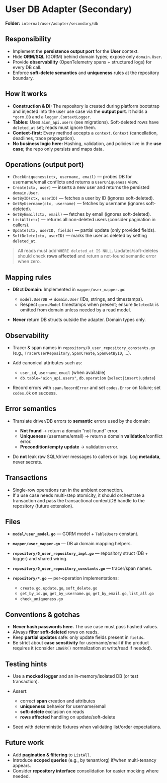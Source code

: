 # User DB Adapter (Secondary)

**Folder:** `internal/user/adapter/secondary/db`

## Responsibility

* Implement the **persistence output port** for the **User** context.
* Hide **ORM/SQL** (GORM) behind domain types; expose only `domain.User`.
* Provide **observability** (OpenTelemetry spans + structured logs) for every DB call.
* Enforce **soft-delete semantics** and **uniqueness** rules at the repository boundary.

## How it works

* **Construction & DI:** The repository is created during platform bootstrap and injected into the user use case via the **output port**. It holds a `*gorm.DB` and a `logger.ContextLogger`.
* **Tables:** Uses `aion_api.users` (see migrations). Soft-deleted rows have `deleted_at` set; reads must ignore them.
* **Context-first:** Every method accepts a `context.Context` (cancellation, deadlines, trace propagation).
* **No business logic here:** Hashing, validation, and policies live in the **use case**; the repo only persists and maps data.

## Operations (output port)

* `CheckUniqueness(ctx, username, email)` — probes DB for username/email conflicts and returns a `UserUniqueness` view.
* `Create(ctx, user)` — inserts a new user and returns the persisted `domain.User`.
* `GetByID(ctx, userID)` — fetches a user by ID (ignores soft-deleted).
* `GetByUsername(ctx, username)` — fetches by username (ignores soft-deleted).
* `GetByEmail(ctx, email)` — fetches by email (ignores soft-deleted).
* `ListAll(ctx)` — returns all non-deleted users (consider pagination in callers).
* `Update(ctx, userID, fields)` — partial update (only provided fields).
* `SoftDelete(ctx, userID)` — marks the user as deleted by setting `deleted_at`.

> All reads must add `WHERE deleted_at IS NULL`. Updates/soft-deletes should check **rows affected** and return a not-found semantic error when zero.

## Mapping rules

* **DB ⇄ Domain:** Implemented in `mapper/user_mapper.go`:

    * `model.UserDB` → `domain.User` (IDs, strings, and timestamps).
    * Respect `gorm.Model` timestamps when present; ensure `DeletedAt` is omitted from domain unless needed by a read model.
* **Never** return DB structs outside the adapter. Domain types only.

## Observability

* Tracer & span names in `repository/0_user_repository_constants.go` (e.g., `TracerUserRepository`, `SpanCreate`, `SpanGetByID`, …).
* Add canonical attributes such as:

    * `user_id`, `username`, `email` (when available)
    * `db.table="aion_api.users"`, `db.operation` (`select|insert|update`)
* Record errors with `span.RecordError` and set `codes.Error` on failure; set `codes.Ok` on success.

## Error semantics

* Translate driver/DB errors to **semantic** errors used by the domain:

    * **Not found** → return a domain “not found” error.
    * **Uniqueness** (username/email) → return a domain **validation**/conflict error.
    * **Precondition/empty update** → validation error.
* Do **not** leak raw SQL/driver messages to callers or logs. Log **metadata**, never secrets.

## Transactions

* Single-row operations run in the ambient connection.
* If a use case needs multi-step atomicity, it should orchestrate a transaction and pass the transactional context/DB handle to the repository (future extension).

## Files

* **`model/user_model.go`** — GORM model + `TableUsers` constant.
* **`mapper/user_mapper.go`** — DB ⇄ domain mapping helpers.
* **`repository/0_user_repository_impl.go`** — repository struct (DB + logger) and shared wiring.
* **`repository/0_user_repository_constants.go`** — tracer/span names.
* **`repository/*.go`** — per-operation implementations:

    * `create.go`, `update.go`, `soft_delete.go`
    * `get_by_id.go`, `get_by_username.go`, `get_by_email.go`, `list_all.go`
    * `check_uniqueness.go`

## Conventions & gotchas

* **Never hash passwords here.** The use case must pass hashed values.
* Always **filter soft-deleted** rows on reads.
* Keep **partial updates** safe: only update fields present in `fields`.
* Be strict about **case sensitivity** for username/email if the product requires it (consider `LOWER()` normalization at write/read if needed).

## Testing hints

* Use a **mocked logger** and an in-memory/isolated DB (or test transaction).
* Assert:

    * correct **span** creation and attributes
    * **uniqueness** behavior for username/email
    * **soft-delete** exclusion on reads
    * **rows affected** handling on update/soft-delete
* Seed with deterministic fixtures when validating list/order expectations.

## Future work

* Add **pagination & filtering** to `ListAll`.
* Introduce **scoped queries** (e.g., by tenant/org) if/when multi-tenancy appears.
* Consider **repository interface** consolidation for easier mocking where needed.
